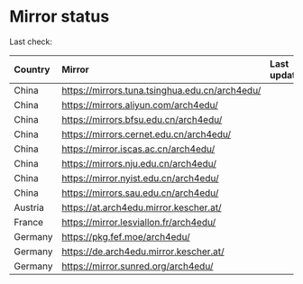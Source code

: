 <script src="./time.js"></script>
# Mirror status
Last check: <script type="text/javascript">localize(1742534556.9815152);</script>

|Country|Mirror|Last update|
|:------|:-----|:----------|
|China|https://mirrors.tuna.tsinghua.edu.cn/arch4edu/|<script type="text/javascript">localize(1742496362);</script>|
|China|https://mirrors.aliyun.com/arch4edu/|<script type="text/javascript">localize(1742496362);</script>|
|China|https://mirrors.bfsu.edu.cn/arch4edu/|<script type="text/javascript">localize(1742496362);</script>|
|China|https://mirrors.cernet.edu.cn/arch4edu/|<script type="text/javascript">localize(1742496362);</script>|
|China|https://mirror.iscas.ac.cn/arch4edu/|<script type="text/javascript">localize(1742496362);</script>|
|China|https://mirrors.nju.edu.cn/arch4edu/|<script type="text/javascript">localize(1742453021);</script>|
|China|https://mirror.nyist.edu.cn/arch4edu/|<script type="text/javascript">localize(1742496362);</script>|
|China|https://mirrors.sau.edu.cn/arch4edu/|<script type="text/javascript">localize(1731653531);</script>|
|Austria|https://at.arch4edu.mirror.kescher.at/|<script type="text/javascript">localize(1742496362);</script>|
|France|https://mirror.lesviallon.fr/arch4edu/|<script type="text/javascript">localize(1742496362);</script>|
|Germany|https://pkg.fef.moe/arch4edu/|<script type="text/javascript">localize(1742496362);</script>|
|Germany|https://de.arch4edu.mirror.kescher.at/|<script type="text/javascript">localize(1742496362);</script>|
|Germany|https://mirror.sunred.org/arch4edu/|<script type="text/javascript">localize(1742496362);</script>|

<script src="./tablefilter/tablefilter.js"></script>
<script src="./table.js"></script>